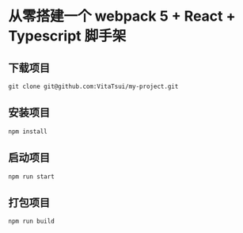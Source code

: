 # 从零搭建一个 webpack 5 + React + Typescript 脚手架

## 下载项目

```shell
git clone git@github.com:VitaTsui/my-project.git
```

## 安装项目

```shell
npm install
```

## 启动项目

```shell
npm run start
```

## 打包项目

```shell
npm run build
```
